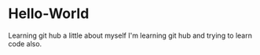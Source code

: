 # Hello-World
Learning git hub a little about myself I'm learning git hub and trying to learn code also.
